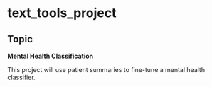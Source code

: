 # text_tools_project
## Topic
**Mental Health Classification**

This project will use patient summaries to fine-tune a mental health classifier.
